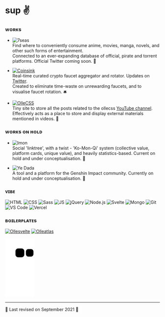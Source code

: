 # sup ✌️

### ᴡᴏʀᴋs

- ![7seas](https://img.shields.io/badge/Indev-7seas-708ed8?style=for-the-badge)<br>
Find where to conveniently consume anime, movies, manga, novels, and other such forms of entertainment.<br>
Connected to an ever-expanding database of official, pirate and torrent platforms. Official Twitter coming soon. 🌊

- [![Coinsink](https://img.shields.io/badge/Beta-Coinsink-818cd3?style=for-the-badge)](https://www.coinsink.cc/)<br>
Real-time curated crypto faucet aggregator and rotator. Updates on [Twitter](https://twitter.com/coinsink). <br>
Created to eliminate time-waste on unrewarding faucets, and to visualise faucet rotation. 🛎️

- [![OlleCSS](https://img.shields.io/badge/OlleCSS-92a572?style=for-the-badge)](https://ollecss.vercel.app/)<br>
Tiny site to store all the posts related to the ollecss [YouTube channel](https://twitter.com/coinsink).<br>
Effectively acts as a place to store and display external materials mentioned in videos. 📔

### ᴡᴏʀᴋs ᴏɴ ʜᴏʟᴅ

- ![Imon](https://img.shields.io/badge/Hold-Imon-ac7fc6?style=for-the-badge)<br>
Social 'linktree', with a twist - 'Ko-Mon-Qi' system (collective value, platform cards, unique value), and heavily statistics-based.
Current on hold and under conceptualisation. 🔮

- ![Ye Dada](https://img.shields.io/badge/Hold-YeDada-8dad75?style=for-the-badge)<br>
A tool and a platform for the Genshin Impact community.
Currently on hold and under conceptualisation. 🍉

### ᴠɪʙᴇ

![HTML](https://img.shields.io/badge/-HTML-e08660?style=for-the-badge&logo=html5&logoColor=white)
![CSS](https://img.shields.io/badge/-CSS-6490e0?style=for-the-badge&logo=css3&logoColor=white)
![Sass](https://img.shields.io/badge/-Sass-cc7a96?style=for-the-badge&logo=sass&logoColor=white)
![JS](https://img.shields.io/badge/-JS-ddbd6c?style=for-the-badge&logo=javascript&logoColor=black)
![jQuery](https://img.shields.io/badge/-jQuery-73addd?style=for-the-badge&logo=jquery&logoColor=white)
![Node.js](https://img.shields.io/badge/-Node.js-8bb579?style=for-the-badge&logo=node.js&logoColor=white)
![Svelte](https://img.shields.io/badge/Svelte-d17057?style=for-the-badge&logo=svelte&logoColor=white)
![Mongo](https://img.shields.io/badge/Mongo-79b285?style=for-the-badge&logo=mongodb&logoColor=white)
![Git](https://img.shields.io/badge/-Git-e07b59?style=for-the-badge&logo=git&logoColor=white)
![VS Code](https://img.shields.io/badge/-VSCode-6b97d6?style=for-the-badge&logo=visualstudiocode&logoColor=white)
![Vercel](https://img.shields.io/badge/-Vercel-333333?style=for-the-badge&logo=vercel&logoColor=white)

### ʙᴏɪʟᴇʀᴘʟᴀᴛᴇs

[![Ollesvelte](https://img.shields.io/badge/Ollesvelte-d17057?style=for-the-badge&logo=svelte&logoColor=white)](https://github.com/ollefrost/ollesvelte)
[![Olleatlas](https://img.shields.io/badge/Olleatlas-79b285?style=for-the-badge&logo=mongodb&logoColor=white)](https://github.com/ollefrost/olleatlas)

<!--
⚡ `I'm On` (unreleased) - Specialised links for those who play specific games, or use specific sites

🥒 `Hypickles` (unreleased, hiatus) - A place to access a rich amount of live data of your favourite Minecraft servers, and what your friends are up to on them. Currently focused on Hypixel, may expand to other servers in the future

📒 `Teyvat Codex` (unreleased, hiatus) - A reimagined, enhanced API, wiki and community platform for Genshin Impact
-->

![Snake animation](https://github.com/ollefrost/ollefrost/blob/output/github-contribution-grid-snake.svg)

---

🍉 Last revised on September 2021 🍉
